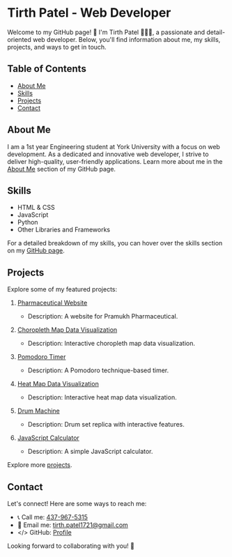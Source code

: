 # Tirth Patel - Web Developer

Welcome to my GitHub page! 👋 I'm Tirth Patel 👨🏽‍💻, a passionate and detail-oriented web developer. Below, you'll find information about me, my skills, projects, and ways to get in touch.

## Table of Contents
- [About Me](#about-me)
- [Skills](#skills)
- [Projects](#projects)
- [Contact](#contact)

## About Me
I am a 1st year Engineering student at York University with a focus on web development. As a dedicated and innovative web developer, I strive to deliver high-quality, user-friendly applications. Learn more about me in the [About Me](#about-me) section of my GitHub page.

## Skills
- HTML & CSS
- JavaScript
- Python
- Other Libraries and Frameworks

For a detailed breakdown of my skills, you can hover over the skills section on my [GitHub page](#skills).

## Projects
Explore some of my featured projects:

1. [Pharmaceutical Website](https://github.com/tirthp14/Pramukh-Pharmaceutical)
   - Description: A website for Pramukh Pharmaceutical.

2. [Choropleth Map Data Visualization](https://github.com/tirthp14/choropleth-map-data-visualization)
   - Description: Interactive choropleth map data visualization.

3. [Pomodoro Timer](https://github.com/tirthp14/pomodoro-timer)
   - Description: A Pomodoro technique-based timer.

4. [Heat Map Data Visualization](https://github.com/tirthp14/heat-map-data-visualization)
   - Description: Interactive heat map data visualization.

5. [Drum Machine](https://github.com/tirthp14/drum-machine)
   - Description: Drum set replica with interactive features.

6. [JavaScript Calculator](https://github.com/tirthp14/javascript-calculator)
   - Description: A simple JavaScript calculator.

Explore more [projects](#projects).

## Contact
Let's connect! Here are some ways to reach me:

- 📞 Call me: [437-967-5315](tel:437-967-5315)
- 📧 Email me: [tirth.patel1721@gmail.com](mailto:tirth.patel1721@gmail.com)
- </> GitHub: [Profile](https://github.com/freecodecamp)

Looking forward to collaborating with you! 🚀

